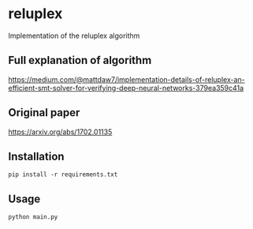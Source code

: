 # reluplex
Implementation of the reluplex algorithm

## Full explanation of algorithm
https://medium.com/@mattdaw7/implementation-details-of-reluplex-an-efficient-smt-solver-for-verifying-deep-neural-networks-379ea359c41a

## Original paper
https://arxiv.org/abs/1702.01135

## Installation
```pip install -r requirements.txt```

## Usage
```python main.py```


